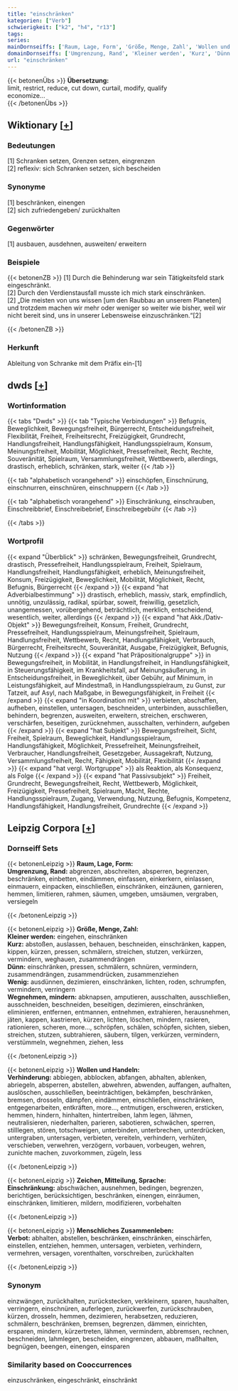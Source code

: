 ```yaml
---
title: "einschränken"
kategorien: ["Verb"]
schwierigkeit: ["k2", "h4", "r13"]
tags:
series:
mainDornseiffs: ['Raum, Lage, Form', 'Größe, Menge, Zahl', 'Wollen und Handeln', 'Zeichen, Mitteilung, Sprache', 'Menschliches Zusammenleben']
domainDornseiffs: ['Umgrenzung, Rand', 'Kleiner werden', 'Kurz', 'Dünn', 'Wenig', 'Wegnehmen, mindern', 'Verhinderung', 'Einschränkung', 'Verbot']
url: "einschränken"
---
```


{{< betonenÜbs >}}
**Übersetzung:**  
limit, restrict, reduce, cut down, curtail, modify, qualify  
economize...  
{{< /betonenÜbs >}}

## Wiktionary [[+](https://de.wiktionary.org/wiki/einschränken)]

### Bedeutungen
[1] Schranken setzen, Grenzen setzen, eingrenzen  
[2] reflexiv: sich Schranken setzen, sich bescheiden  

### Synonyme
[1] beschränken, einengen  
[2] sich zufriedengeben/ zurückhalten  

### Gegenwörter
[1] ausbauen, ausdehnen, ausweiten/ erweitern  

### Beispiele
{{< betonenZB >}}
[1] Durch die Behinderung war sein Tätigkeitsfeld stark eingeschränkt.  
[2] Durch den Verdienstausfall musste ich mich stark einschränken.  
[2] „Die meisten von uns wissen [um den Raubbau an unserem Planeten] und trotzdem machen wir mehr oder weniger so weiter wie bisher, weil wir nicht bereit sind, uns in unserer Lebensweise einzuschränken.“[2]  

{{< /betonenZB >}}
### Herkunft
Ableitung von Schranke mit dem Präfix ein-[1]  



## dwds [[+](https://www.dwds.de/wb/einschränken)]

### Wortinformation
{{< tabs "Dwds" >}}
{{< tab "Typische Verbindungen" >}}
Befugnis, Beweglichkeit, Bewegungsfreiheit, Bürgerrecht, Entscheidungsfreiheit, Flexibilität, Freiheit, Freiheitsrecht, Freizügigkeit, Grundrecht, Handlungsfreiheit, Handlungsfähigkeit, Handlungsspielraum, Konsum, Meinungsfreiheit, Mobilität, Möglichkeit, Pressefreiheit, Recht, Rechte, Souveränität, Spielraum, Versammlungsfreiheit, Wettbewerb, allerdings, drastisch, erheblich, schränken, stark, weiter
{{< /tab >}}

{{< tab "alphabetisch vorangehend" >}}
einschöpfen, Einschnürung, einschnurren, einschnüren, einschnuppern
{{< /tab >}}

{{< tab "alphabetisch vorangehend" >}}
Einschränkung, einschrauben, Einschreibbrief, Einschreibebrief, Einschreibegebühr
{{< /tab >}}

{{< /tabs >}}

### Wortprofil
{{< expand "Überblick" >}} schränken, Bewegungsfreiheit, Grundrecht, drastisch, Pressefreiheit, Handlungsspielraum, Freiheit, Spielraum, Handlungsfreiheit, Handlungsfähigkeit, erheblich, Meinungsfreiheit, Konsum, Freizügigkeit, Beweglichkeit, Mobilität, Möglichkeit, Recht, Befugnis, Bürgerrecht {{< /expand >}}
{{< expand "hat Adverbialbestimmung" >}} drastisch, erheblich, massiv, stark, empfindlich, unnötig, unzulässig, radikal, spürbar, soweit, freiwillig, gesetzlich, unangemessen, vorübergehend, beträchtlich, merklich, entscheidend, wesentlich, weiter, allerdings {{< /expand >}}
{{< expand "hat Akk./Dativ-Objekt" >}} Bewegungsfreiheit, Konsum, Freiheit, Grundrecht, Pressefreiheit, Handlungsspielraum, Meinungsfreiheit, Spielraum, Handlungsfreiheit, Wettbewerb, Recht, Handlungsfähigkeit, Verbrauch, Bürgerrecht, Freiheitsrecht, Souveränität, Ausgabe, Freizügigkeit, Befugnis, Nutzung {{< /expand >}}
{{< expand "hat Präpositionalgruppe" >}} in Bewegungsfreiheit, in Mobilität, in Handlungsfreiheit, in Handlungsfähigkeit, in Steuerungsfähigkeit, im Krankheitsfall, auf Meinungsäußerung, in Entscheidungsfreiheit, in Beweglichkeit, über Gebühr, auf Minimum, in Leistungsfähigkeit, auf Mindestmaß, in Handlungsspielraum, zu Gunst, zur Tatzeit, auf Asyl, nach Maßgabe, in Bewegungsfähigkeit, in Freiheit {{< /expand >}}
{{< expand "in Koordination mit" >}} verbieten, abschaffen, aufheben, einstellen, untersagen, beschneiden, unterbinden, ausschließen, behindern, begrenzen, ausweiten, erweitern, streichen, erschweren, verschärfen, beseitigen, zurücknehmen, ausschalten, verhindern, aufgeben {{< /expand >}}
{{< expand "hat Subjekt" >}} Bewegungsfreiheit, Sicht, Freiheit, Spielraum, Beweglichkeit, Handlungsspielraum, Handlungsfähigkeit, Möglichkeit, Pressefreiheit, Meinungsfreiheit, Verbraucher, Handlungsfreiheit, Gesetzgeber, Aussagekraft, Nutzung, Versammlungsfreiheit, Recht, Fähigkeit, Mobilität, Flexibilität {{< /expand >}}
{{< expand "hat vergl. Wortgruppe" >}} als Reaktion, als Konsequenz, als Folge {{< /expand >}}
{{< expand "hat Passivsubjekt" >}} Freiheit, Grundrecht, Bewegungsfreiheit, Recht, Wettbewerb, Möglichkeit, Freizügigkeit, Pressefreiheit, Spielraum, Macht, Rechte, Handlungsspielraum, Zugang, Verwendung, Nutzung, Befugnis, Kompetenz, Handlungsfähigkeit, Handlungsfreiheit, Grundrechte {{< /expand >}}

## Leipzig Corpora [[+](https://corpora.uni-leipzig.de/en/res?word=einschränken&corpusId=deu_newscrawl-public_2018)]

### Dornseiff Sets
{{< betonenLeipzig >}}
**Raum, Lage, Form:**  
**Umgrenzung, Rand:** abgrenzen, abschreiten, absperren, begrenzen, beschränken, einbetten, eindämmen, einfassen, einkerkern, einlassen, einmauern, einpacken, einschließen, einschränken, einzäunen, garnieren, hemmen, limitieren, rahmen, säumen, umgeben, umsäumen, vergraben, versiegeln  

{{< /betonenLeipzig >}}


{{< betonenLeipzig >}}
**Größe, Menge, Zahl:**  
**Kleiner werden:** eingehen, einschränken  
**Kurz:** abstoßen, auslassen, behauen, beschneiden, einschränken, kappen, kippen, kürzen, pressen, schmälern, streichen, stutzen, verkürzen, vermindern, weghauen, zusammendrängen  
**Dünn:** einschränken, pressen, schmälern, schnüren, vermindern, zusammendrängen, zusammendrücken, zusammenziehen  
**Wenig:** ausdünnen, dezimieren, einschränken, lichten, roden, schrumpfen, vermindern, verringern  
**Wegnehmen, mindern:** abknapsen, amputieren, ausschalten, ausschließen, ausschneiden, beschneiden, beseitigen, dezimieren, einschränken, eliminieren, entfernen, entmannen, entnehmen, extrahieren, herausnehmen, jäten, kappen, kastrieren, kürzen, lichten, löschen, mindern, rasieren, rationieren, scheren, more..., schröpfen, schälen, schöpfen, sichten, sieben, streichen, stutzen, subtrahieren, säubern, tilgen, verkürzen, vermindern, verstümmeln, wegnehmen, ziehen, less  

{{< /betonenLeipzig >}}


{{< betonenLeipzig >}}
**Wollen und Handeln:**  
**Verhinderung:** abbiegen, abblocken, abfangen, abhalten, ablenken, abriegeln, absperren, abstellen, abwehren, abwenden, auffangen, aufhalten, auslöschen, ausschließen, beeinträchtigen, bekämpfen, beschränken, bremsen, drosseln, dämpfen, eindämmen, einschließen, einschränken, entgegenarbeiten, entkräften, more..., entmutigen, erschweren, ersticken, hemmen, hindern, hinhalten, hintertreiben, lahm legen, lähmen, neutralisieren, niederhalten, parieren, sabotieren, schwächen, sperren, stilllegen, stören, totschweigen, unterbinden, unterbrechen, unterdrücken, untergraben, untersagen, verbieten, vereiteln, verhindern, verhüten, verschieben, verwehren, verzögern, vorbauen, vorbeugen, wehren, zunichte machen, zuvorkommen, zügeln, less  

{{< /betonenLeipzig >}}


{{< betonenLeipzig >}}
**Zeichen, Mitteilung, Sprache:**  
**Einschränkung:** abschwächen, ausnehmen, bedingen, begrenzen, berichtigen, berücksichtigen, beschränken, einengen, einräumen, einschränken, limitieren, mildern, modifizieren, vorbehalten  

{{< /betonenLeipzig >}}


{{< betonenLeipzig >}}
**Menschliches Zusammenleben:**  
**Verbot:** abhalten, abstellen, beschränken, einschränken, einschärfen, einstellen, entziehen, hemmen, untersagen, verbieten, verhindern, vermehren, versagen, vorenthalten, vorschreiben, zurückhalten  

{{< /betonenLeipzig >}}

### Synonym
einzwängen, zurückhalten, zurückstecken, verkleinern, sparen, haushalten, verringern, einschnüren, auferlegen, zurückwerfen, zurückschrauben, kürzen, drosseln, hemmen, dezimieren, herabsetzen, reduzieren, schmälern, beschränken, bremsen, begrenzen, dämmen, einrichten, ersparen, mindern, kürzertreten, lähmen, vermindern, abbremsen, rechnen, beschneiden, lahmlegen, bescheiden, eingrenzen, abbauen, maßhalten, begnügen, beengen, einengen, einsparen


### Similarity based on Cooccurrences
einzuschränken, eingeschränkt, einschränkt

